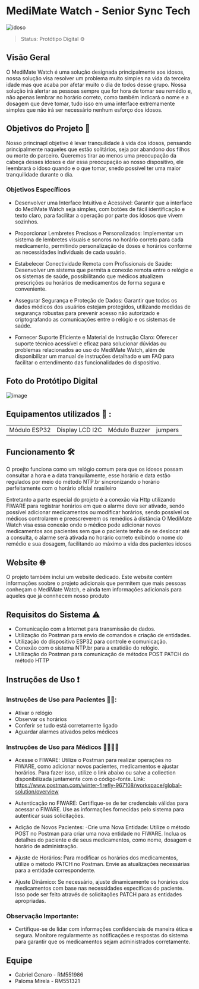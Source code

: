 # MediMate Watch - Senior Sync Tech 

![idoso](https://github.com/G3n4r00/MediMate-Watch/assets/126473193/82ebacb2-a3af-47eb-9837-208f303f9275)

>Status: Protótipo Digital ⚙️


## Visão Geral

O MediMate Watch é uma solução designada principalmente aos idosos, nossa solução visa resolver um problema muito simples na vida da terceira idade mas que acaba por afetar muito o dia de todos desse grupo. Nossa solução irá alertar as pessoas sempre que for hora de tomar seu remédio e, não apenas lembrar no horário correto, como também indicará o nome e a dosagem que deve tomar, tudo isso em uma interface extremamente simples que não irá ser necessário nenhum esforço dos idosos.

## Objetivos do Projeto 🎯
Nosso princinapl objetivo é levar tranquilidade à vida dos idosos, pensando principalmente naqueles que estão solitários, seja por abandono dos filhos ou morte do parceiro. Queremos tirar ao menos uma preocupação da cabeça desses idosos e dar essa preocupação ao nosso dispositivo, ele leembrará o idoso quando e o que tomar, snedo possível ter uma maior tranquilidade durante o dia.

### Objetivos Específicos 

- Desenvolver uma Interface Intuitiva e Acessível: Garantir que a interface do MediMate Watch seja simples, com botões de fácil identificação e texto claro, para facilitar a operação por parte dos idosos que vivem sozinhos.

- Proporcionar Lembretes Precisos e Personalizados: Implementar um sistema de lembretes visuais e sonoros no horário correto para cada medicamento, permitindo personalização de doses e horários conforme as necessidades individuais de cada usuário.

- Estabelecer Conectividade Remota com Profissionais de Saúde: Desenvolver um sistema que permita a conexão remota entre o relógio e os sistemas de saúde, possibilitando que médicos atualizem prescrições ou horários de medicamentos de forma segura e conveniente.

- Assegurar Segurança e Proteção de Dados: Garantir que todos os dados médicos dos usuários estejam protegidos, utilizando medidas de segurança robustas para prevenir acesso não autorizado e criptografando as comunicações entre o relógio e os sistemas de saúde.

- Fornecer Suporte Eficiente e Material de Instrução Claro: Oferecer suporte técnico acessível e eficaz para solucionar dúvidas ou problemas relacionados ao uso do MediMate Watch, além de disponibilizar um manual de instruções detalhado e um FAQ para facilitar o entendimento das funcionalidades do dispositivo.


## Foto do Protótipo Digital 

![image](https://github.com/G3n4r00/MediMate-Watch/assets/126473193/560b4db2-1ec2-4d24-954d-24de1b759b61)

## Equipamentos utilizados 🧰 : 

<table> 
  <tr>
    <td>Módulo ESP32</td>
    <td>Display LCD I2C</td>
    <td>Módulo Buzzer</td>
    <td>jumpers</td>
  </tr>
</table>

## Funcionamento 🛠️

O proejto funciona como um relógio comum para que os idosos possam consultar a hora e a data tranquilamente, esse horário e data estâo regulados por meio do método NTP.br sincronizando o horário perfeitamente com o horário oficial nrasileiro

Entretanto a parte especial do projeto é a conexão via Http utilizando FIWARE para registrar horários em que o alarme deve ser ativado, sendo possível adicionar medicamentos ou modificar horários, sendo possível os médicos controlarem e preescreverem os remédios à distância
O MediMate Watch visa essa conexão onde o médico pode adicionar novos medicamentos aos pacientes sem que o paciente tenha de se deslocar até a consulta, o alarme será ativada no horário correto exibindo o nome do remédio e sua dosagem, facilitando ao máximo a vida dos pacientes idosos 

## Website 🌐

O projeto também inclui um website dedicado. Este website contém informações soobre o projeto adicionais que permitem que mais pessoas conheçam o MediMate Watch, e ainda tem informações adicionais para aqueles que já connhecem nosso produto

## Requisitos do Sistema ⚠️

- Comunicação com a Internet para transmissão de dados.
- Utilização do Postman para envio de comandos e criação de entidades.
- Utilização do dispositivo ESP32 para controle e comunicação.
- Conexão com o sistema NTP.br para a exatidão do relógio.
- Utilização do Postman para comunicação de métodos POST PATCH do método HTTP


## Instruções de Uso ❗

### Instruções de Uso para Pacientes 👴👵:
- Ativar o relógio
- Observar os horários
- Conferir se tudo está corretamente ligado
- Aguardar alarmes ativados pelos médicos


### Instruções de Uso para Médicos 👨‍⚕️👩‍⚕️
- Acesse o FIWARE: Utilize o Postman para realizar operações no FIWARE, como adicionar novos pacientes, medicamentos e ajustar horários.
  Para fazer isso, utilize o link abaixo ou salve a collection disponibilizada juntamente com o código-fonte.
  Link: https://www.postman.com/winter-firefly-967108/workspace/global-solution/overview

- Autenticação no FIWARE: Certifique-se de ter credenciais válidas para acessar o FIWARE. Use as informações fornecidas pelo sistema para autenticar suas solicitações.

- Adição de Novos Pacientes:
    -Crie uma Nova Entidade: Utilize o método POST no Postman para criar uma nova entidade no FIWARE. Inclua os detalhes do paciente e de seus medicamentos, como nome, dosagem e horário de administração.

- Ajuste de Horários: Para modificar os horários dos medicamentos, utilize o método PATCH no Postman. Envie as atualizações necessárias para a entidade correspondente.

- Ajuste Dinâmico: Se necessário, ajuste dinamicamente os horários dos medicamentos com base nas necessidades específicas do paciente. Isso pode ser feito através de solicitações PATCH para as entidades apropriadas.

### Observação Importante:
- Certifique-se de lidar com informações confidenciais de maneira ética e segura.
  Monitore regularmente as notificações e respostas do sistema para garantir que os medicamentos sejam administrados corretamente.

## Equipe 
- Gabriel Genaro - RM551986
- Paloma Mirela - RM551321
